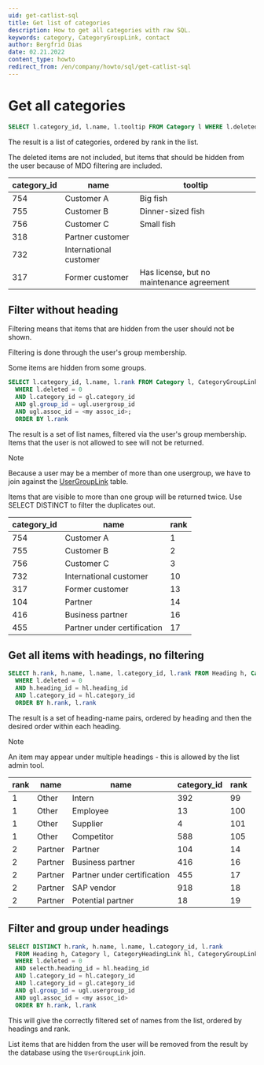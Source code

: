 ```yaml
---
uid: get-catlist-sql
title: Get list of categories
description: How to get all categories with raw SQL.
keywords: category, CategoryGroupLink, contact
author: Bergfrid Dias
date: 02.21.2022
content_type: howto
redirect_from: /en/company/howto/sql/get-catlist-sql
---
```


# Get all categories

```SQL
SELECT l.category_id, l.name, l.tooltip FROM Category l WHERE l.deleted = 0 ORDER BY l.rank
```

The result is a list of categories, ordered by rank in the list.

The deleted items are not included, but items that should be hidden from the user because of MDO filtering are included.

| category_id | name | tooltip |
|---|---|---|
| 754 | Customer A | Big fish |
| 755 | Customer B | Dinner-sized fish |
| 756 | Customer C | Small fish |
| 318 | Partner customer | |
| 732 | International customer | |
| 317 | Former customer | Has license, but no maintenance agreement |

## Filter without heading

Filtering means that items that are hidden from the user should not be shown.

Filtering is done through the user's group membership.

Some items are hidden from some groups.

```SQL
SELECT l.category_id, l.name, l.rank FROM Category l, CategoryGroupLink gl, UserGroupLink ugl
  WHERE l.deleted = 0
  AND l.category_id = gl.category_id
  AND gl.group_id = ugl.usergroup_id
  AND ugl.assoc_id = <my assoc_id>;
  ORDER BY l.rank
```

The result is a set of list names, filtered via the user's group membership. Items that the user is not allowed to see will not be returned.

> [!NOTE]
> Because a user may be a member of more than one usergroup, we have to join against the [UserGroupLink][1] table.
>
> Items that are visible to more than one group will be returned twice. Use SELECT DISTINCT to filter the duplicates out.

| category_id | name | rank |
|---|---|---|
| 754 | Customer A | 1 |
| 755 | Customer B | 2 |
| 756 | Customer C | 3 |
| 732 | International customer | 10|
| 317 | Former customer | 13 |
| 104 | Partner | 14 |
| 416 | Business partner | 16 |
| 455 | Partner under certification | 17 |

## Get all items with headings, no filtering

```SQL
SELECT h.rank, h.name, l.name, l.category_id, l.rank FROM Heading h, Category l, CategoryHeadingLink hl
  WHERE l.deleted = 0
  AND h.heading_id = hl.heading_id
  AND l.category_id = hl.category_id
  ORDER BY h.rank, l.rank
```

The result is a set of heading-name pairs, ordered by heading and then the desired order within each heading.

> [!NOTE]
> An item may appear under multiple headings - this is allowed by the list admin tool.

| rank | name | name | category_id | rank |
|---|---|---|---|---|
| 1 | Other | Intern  | 392 | 99 |
| 1 | Other | Employee | 13 | 100 |
| 1 | Other | Supplier | 4 | 101|
| 1 | Other | Competitor | 588 | 105 |
| 2 | Partner | Partner | 104 | 14 |
| 2 | Partner | Business partner | 416 | 16 |
| 2 | Partner | Partner under certification | 455 | 17 |
| 2 | Partner | SAP vendor | 918 | 18 |
| 2 | Partner | Potential partner | 18 | 19 |

## Filter and group under headings

```SQL
SELECT DISTINCT h.rank, h.name, l.name, l.category_id, l.rank
  FROM Heading h, Category l, CategoryHeadingLink hl, CategoryGroupLink gl, UserGroupLink ugl
  WHERE l.deleted = 0
  AND selecth.heading_id = hl.heading_id
  AND l.category_id = hl.category_id
  AND l.category_id = gl.category_id
  AND gl.group_id = ugl.usergroup_id
  AND ugl.assoc_id = <my assoc_id>
  ORDER BY h.rank, l.rank
```

This will give the correctly filtered set of names from the list, ordered by headings and rank.

List items that are hidden from the user will be removed from the result by the database using the `UserGroupLink` join.

<!-- Referenced links -->
[1]: ../../../../database/tables/usergrouplink.md

<!-- Referenced images -->
